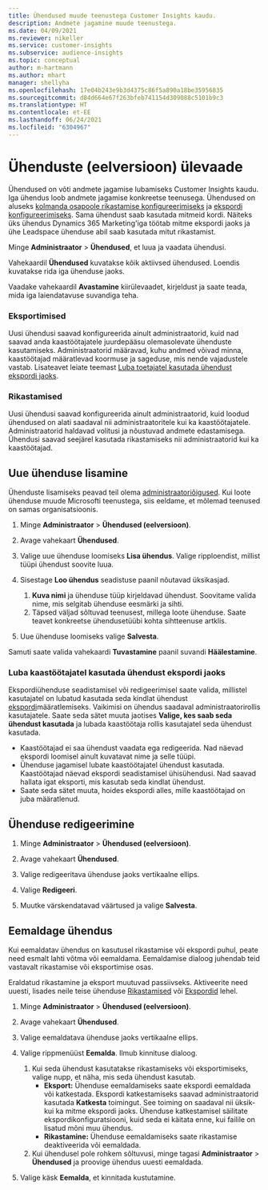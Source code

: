 ```yaml
---
title: Ühendused muude teenustega Customer Insights kaudu.
description: Andmete jagamine muude teenustega.
ms.date: 04/09/2021
ms.reviewer: nikeller
ms.service: customer-insights
ms.subservice: audience-insights
ms.topic: conceptual
author: m-hartmann
ms.author: mhart
manager: shellyha
ms.openlocfilehash: 17e04b243e9b3d4375c86f5a890a18be35956835
ms.sourcegitcommit: d84d664e67f263bfeb741154d309088c5101b9c3
ms.translationtype: HT
ms.contentlocale: et-EE
ms.lasthandoff: 06/24/2021
ms.locfileid: "6304967"
---
```

# <a name="connections-preview-overview"></a>Ühenduste (eelversioon) ülevaade

Ühendused on võti andmete jagamise lubamiseks Customer Insights kaudu. Iga ühendus loob andmete jagamise konkreetse teenusega. Ühendused on aluseks [kolmanda osapoole rikastamise konfigureerimiseks](enrichment-hub.md) ja [ekspordi konfigureerimiseks](export-destinations.md). Sama ühendust saab kasutada mitmeid kordi. Näiteks üks ühendus Dynamics 365 Marketing'iga töötab mitme ekspordi jaoks ja ühe Leadspace ühenduse abil saab kasutada mitut rikastamist.

Minge **Administraator** > **Ühendused**, et luua ja vaadata ühendusi.

Vahekaardil **Ühendused** kuvatakse kõik aktiivsed ühendused. Loendis kuvatakse rida iga ühenduse jaoks. 

Vaadake vahekaardil **Avastamine** kiirülevaadet, kirjeldust ja saate teada, mida iga laiendatavuse suvandiga teha.

### <a name="exports"></a>Eksportimised

Uusi ühendusi saavad konfigureerida ainult administraatorid, kuid nad saavad anda kaastöötajatele juurdepääsu olemasolevate ühenduste kasutamiseks. Administraatorid määravad, kuhu andmed võivad minna, kaastöötajad määratlevad koormuse ja sageduse, mis nende vajadustele vastab. Lisateavet leiate teemast [Luba toetajatel kasutada ühendust ekspordi jaoks](#allow-contributors-to-use-a-connection-for-exports).

### <a name="enrichments"></a>Rikastamised

Uusi ühendusi saavad konfigureerida ainult administraatorid, kuid loodud ühendused on alati saadaval nii administraatoritele kui ka kaastöötajatele. Administraatorid haldavad volitusi ja nõustuvad andmete edastamisega. Ühendusi saavad seejärel kasutada rikastamiseks nii administraatorid kui ka kaastöötajad.

## <a name="add-a-new-connection"></a>Uue ühenduse lisamine

Ühenduste lisamiseks peavad teil olema [administraatoriõigused](permissions.md). Kui loote ühenduse muude Microsofti teenustega, siis eeldame, et mõlemad teenused on samas organisatsioonis.

1. Minge **Administraator** > **Ühendused (eelversioon)**.

1. Avage vahekaart **Ühendused**.

1. Valige uue ühenduse loomiseks **Lisa ühendus**. Valige ripploendist, millist tüüpi ühendust soovite luua.

1. Sisestage **Loo ühendus** seadistuse paanil nõutavad üksikasjad. 
   1. **Kuva nimi** ja ühenduse tüüp kirjeldavad ühendust. Soovitame valida nime, mis selgitab ühenduse eesmärki ja sihti.
   1. Täpsed väljad sõltuvad teenusest, millega loote ühenduse. Saate teavet konkreetse ühendusetüübi kohta sihtteenuse artklis.

1. Uue ühenduse loomiseks valige **Salvesta**.

Samuti saate valida vahekaardi **Tuvastamine** paanil suvandi **Häälestamine**.

### <a name="allow-contributors-to-use-a-connection-for-exports"></a>Luba kaastöötajatel kasutada ühendust ekspordi jaoks

Ekspordiühenduse seadistamisel või redigeerimisel saate valida, millistel kasutajatel on lubatud kasutada seda kindlat ühendust [ekspordi](export-destinations.md)määratlemiseks. Vaikimisi on ühendus saadaval administraatorirollis kasutajatele. Saate seda sätet muuta jaotises **Valige, kes saab seda ühendust kasutada** ja lubada kaastöötaja rollis kasutajatel seda ühendust kasutada.

- Kaastöötajad ei saa ühendust vaadata ega redigeerida. Nad näevad ekspordi loomisel ainult kuvatavat nime ja selle tüüpi.
- Ühenduse jagamisel lubate kaastöötajatel ühendust kasutada. Kaastöötajad näevad ekspordi seadistamisel ühisühendusi. Nad saavad hallata igat eksporti, mis kasutab seda kindlat ühendust.
- Saate seda sätet muuta, hoides ekspordi alles, mille kaastöötajad on juba määratlenud.

## <a name="edit-a-connection"></a>Ühenduse redigeerimine

1. Minge **Administraator** > **Ühendused (eelversioon)**.

1. Avage vahekaart **Ühendused**.

1. Valige redigeeritava ühenduse jaoks vertikaalne ellips.

1. Valige **Redigeeri**.

1. Muutke värskendatavad väärtused ja valige **Salvesta**.

## <a name="remove-a-connection"></a>Eemaldage ühendus

Kui eemaldatav ühendus on kasutusel rikastamise või ekspordi puhul, peate need esmalt lahti võtma või eemaldama. Eemaldamise dialoog juhendab teid vastavalt rikastamise või eksportimise osas. 

Eraldatud rikastamine ja eksport muutuvad passiivseks. Aktiveerite need uuesti, lisades neile teise ühenduse [Rikastamised](enrichment-hub.md) või [Ekspordid](export-destinations.md) lehel.

1. Minge **Administraator** > **Ühendused (eelversioon)**.

1. Avage vahekaart **Ühendused**.

1. Valige eemaldatava ühenduse jaoks vertikaalne ellips.

1. Valige rippmenüüst **Eemalda**. Ilmub kinnituse dialoog.

   1. Kui seda ühendust kasutatakse rikastamiseks või eksportimiseks, valige nupp, et näha, mis seda ühendust kasutab.
      - **Eksport:** Ühenduse eemaldamiseks saate ekspordi eemaldada või katkestada. Ekspordi katkestamiseks saavad administraatorid kasutada **Katkesta** toimingut. See toiming on saadaval nii üksik- kui ka mitme ekspordi jaoks. Ühenduse katkestamisel säilitate ekspordikonfiguratsiooni, kuid seda ei käitata enne, kui failile on lisatud mõni muu ühendus.
      - **Rikastamine:** Ühenduse eemaldamiseks saate rikastamise deaktiveerida või eemaldada. 
   1. Kui ühendusel pole rohkem sõltuvusi, minge tagasi **Administraator** > **Ühendused** ja proovige ühendus uuesti eemaldada.

1. Valige käsk **Eemalda**, et kinnitada kustutamine.

